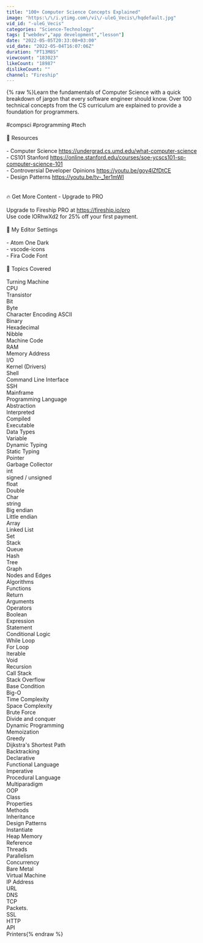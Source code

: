 ```yaml
---
title: "100+ Computer Science Concepts Explained"
image: "https:\/\/i.ytimg.com\/vi\/-uleG_Vecis\/hqdefault.jpg"
vid_id: "-uleG_Vecis"
categories: "Science-Technology"
tags: ["webdev","app development","lesson"]
date: "2022-05-05T20:33:08+03:00"
vid_date: "2022-05-04T16:07:06Z"
duration: "PT13M8S"
viewcount: "183023"
likeCount: "18987"
dislikeCount: ""
channel: "Fireship"
---
```

{% raw %}Learn the fundamentals of Computer Science with a quick breakdown of jargon that every software engineer should know. Over 100 technical concepts from the CS curriculum are explained to provide a foundation for programmers.<br /><br />#compsci #programming #tech<br /><br />🔗 Resources<br /><br />- Computer Science <a rel="nofollow" target="blank" href="https://undergrad.cs.umd.edu/what-computer-science">https://undergrad.cs.umd.edu/what-computer-science</a><br />- CS101 Stanford <a rel="nofollow" target="blank" href="https://online.stanford.edu/courses/soe-ycscs101-sp-computer-science-101">https://online.stanford.edu/courses/soe-ycscs101-sp-computer-science-101</a><br />- Controversial Developer Opinions <a rel="nofollow" target="blank" href="https://youtu.be/goy4lZfDtCE">https://youtu.be/goy4lZfDtCE</a><br />- Design Patterns <a rel="nofollow" target="blank" href="https://youtu.be/tv-_1er1mWI">https://youtu.be/tv-_1er1mWI</a><br /><br /><br />🔥 Get More Content - Upgrade to PRO<br /><br />Upgrade to Fireship PRO at <a rel="nofollow" target="blank" href="https://fireship.io/pro">https://fireship.io/pro</a><br />Use code lORhwXd2 for 25% off your first payment. <br /><br />🎨 My Editor Settings<br /><br />- Atom One Dark <br />- vscode-icons<br />- Fira Code Font<br /><br />🔖 Topics Covered<br /><br />Turning Machine<br />CPU<br />Transistor<br />Bit<br />Byte<br />Character Encoding ASCII<br />Binary<br />Hexadecimal<br />Nibble<br />Machine Code<br />RAM<br />Memory Address<br />I/O<br />Kernel (Drivers)<br />Shell<br />Command Line Interface<br />SSH<br />Mainframe<br />Programming Language<br />Abstraction<br />Interpreted<br />Compiled<br />Executable<br />Data Types<br />Variable<br />Dynamic Typing<br />Static Typing<br />Pointer<br />Garbage Collector<br />int <br />signed / unsigned<br />float <br />Double<br />Char<br />string<br />Big endian<br />Little endian<br />Array<br />Linked List<br />Set<br />Stack<br />Queue<br />Hash<br />Tree<br />Graph<br />Nodes and Edges<br />Algorithms<br />Functions<br />Return<br />Arguments<br />Operators<br />Boolean<br />Expression<br />Statement<br />Conditional Logic<br />While Loop<br />For Loop<br />Iterable<br />Void<br />Recursion<br />Call Stack<br />Stack Overflow<br />Base Condition<br />Big-O<br />Time Complexity<br />Space Complexity<br />Brute Force<br />Divide and conquer<br />Dynamic Programming<br />Memoization<br />Greedy<br />Dijkstra's Shortest Path<br />Backtracking<br />Declarative<br />Functional Language<br />Imperative<br />Procedural Language<br />Multiparadigm<br />OOP<br />Class<br />Properties<br />Methods<br />Inheritance<br />Design Patterns<br />Instantiate<br />Heap Memory<br />Reference<br />Threads<br />Parallelism<br />Concurrency<br />Bare Metal<br />Virtual Machine<br />IP Address<br />URL<br />DNS<br />TCP<br />Packets. <br />SSL<br />HTTP<br />API<br />Printers{% endraw %}
